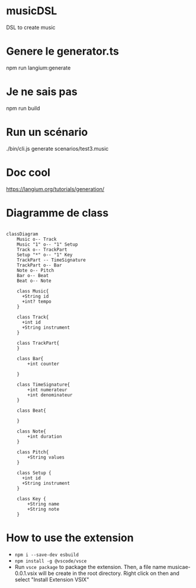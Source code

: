 # musicDSL
DSL to create music


# Genere le generator.ts
npm run langium:generate

# Je ne sais pas 
npm run build

# Run un scénario 
./bin/cli.js generate scenarios/test3.music 

# Doc cool 

https://langium.org/tutorials/generation/


# Diagramme de class

```mermaid

classDiagram
    Music o-- Track
    Music "1" o-- "1" Setup
    Track o-- TrackPart
    Setup "*" o-- "1" Key
    TrackPart -- TimeSignature
    TrackPart o-- Bar
    Note o-- Pitch
    Bar o-- Beat
    Beat o-- Note

    class Music{
      +String id
      +int? tempo
    }

    class Track{
      +int id
      +String instrument
    }

    class TrackPart{
    }
    
    class Bar{
        +int counter

    }
    
    class TimeSignature{
        +int numerateur
        +int denominateur
    }

    class Beat{

    }

    class Note{
        +int duration
    }

    class Pitch{
        +String values
    }

    class Setup {
      +int id
      +String instrument
    }

    class Key {
        +String name
        +String note
    }
```

# How to use the extension

- `npm i --save-dev esbuild`
- `npm install -g @vscode/vsce`
- Run `vsce package` to package the extension.
Then, a file name musicae-0.0.1.vsix will be create in the root directory. Right click on then and select "Install Extension VSIX"